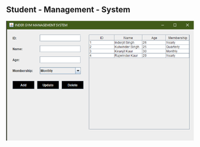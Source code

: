 ## Student - Management - System
![Screenshot 2024-10-02 123332](https://github.com/InderjitSingh377/INDER-GYM-MANAGEMENT-SYSTEM-USING-JAVA/blob/main/screenshotgym.PNG)
